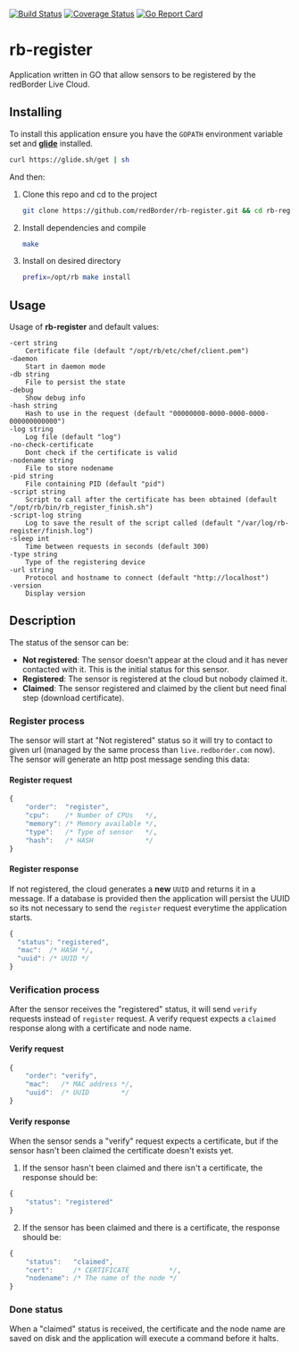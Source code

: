 [![Build Status](https://travis-ci.org/redBorder/rb-register.svg?branch=master)](https://travis-ci.org/redBorder/rb-register)
[![Coverage Status](https://coveralls.io/repos/github/redBorder/rb-register/badge.svg?branch=master)](https://coveralls.io/github/redBorder/rb-register?branch=master)
[![Go Report Card](https://goreportcard.com/badge/github.com/redBorder/rb-register)](https://goreportcard.com/report/github.com/redBorder/rb-register)

# rb-register

Application written in GO that allow sensors to be registered by the redBorder
Live Cloud.

## Installing

To install this application ensure you have the `GOPATH` environment variable
set and **[glide](https://glide.sh/)** installed.

```bash
curl https://glide.sh/get | sh
```

And then:

1. Clone this repo and cd to the project

    ```bash
    git clone https://github.com/redBorder/rb-register.git && cd rb-register
    ```
2. Install dependencies and compile

    ```bash
    make
    ```
3. Install on desired directory

    ```bash
    prefix=/opt/rb make install
    ```

## Usage

Usage of **rb-register** and default values:

```
-cert string
  	Certificate file (default "/opt/rb/etc/chef/client.pem")
-daemon
  	Start in daemon mode
-db string
  	File to persist the state
-debug
  	Show debug info
-hash string
  	Hash to use in the request (default "00000000-0000-0000-0000-000000000000")
-log string
  	Log file (default "log")
-no-check-certificate
  	Dont check if the certificate is valid
-nodename string
  	File to store nodename
-pid string
  	File containing PID (default "pid")
-script string
  	Script to call after the certificate has been obtained (default "/opt/rb/bin/rb_register_finish.sh")
-script-log string
  	Log to save the result of the script called (default "/var/log/rb-register/finish.log")
-sleep int
  	Time between requests in seconds (default 300)
-type string
  	Type of the registering device
-url string
  	Protocol and hostname to connect (default "http://localhost")
-version
  	Display version
```

## Description

The status of the sensor can be:

- **Not registered**: The sensor doesn't appear at the cloud and it has never
contacted with it. This is the initial status for this sensor.
- **Registered**: The sensor is registered at the cloud but nobody claimed it.
- **Claimed**: The sensor registered and claimed by the client but need final
step (download certificate).

### Register process

The sensor will start at "Not registered" status so it will try to contact
to given url (managed by the same process than `live.redborder.com` now). The
sensor will generate an http post message sending this data:

#### Register request

```javascript
{
    "order":  "register",
    "cpu":    /* Number of CPUs   */,
    "memory": /* Memory available */,
    "type":   /* Type of sensor   */,
    "hash":   /* HASH             */
}
```

#### Register response

If not registered, the cloud generates a **new** `UUID` and returns it in a
message. If a database is provided then the application will persist the UUID
so its not necessary to send the `register` request everytime the application
starts.

  ```javascript
  {
    "status": "registered",
    "mac":  /* HASH */,
    "uuid": /* UUID */
  }
  ```

### Verification process

After the sensor receives the "registered" status, it will send `verify`
requests instead of `register` request. A verify request expects a `claimed`
response along with a certificate and node name.

#### Verify request

```javascript
{
    "order": "verify",
    "mac":   /* MAC address */,
    "uuid":  /* UUID        */
}
```

#### Verify response

When the sensor sends a "verify" request expects a certificate, but if the sensor hasn't been claimed the certificate doesn't exists yet.

1. If the sensor hasn't been claimed and there isn't a certificate, the response should be:

```javascript
{
    "status": "registered"
}
```

2. If the sensor has been claimed and there is a certificate, the response should be:

```javascript
{
    "status":   "claimed",
    "cert":     /* CERTIFICATE          */,
    "nodename": /* The name of the node */
}
```

### Done status

When a "claimed" status is received, the certificate and the node name are saved
on disk and the application will execute a command before it halts.
